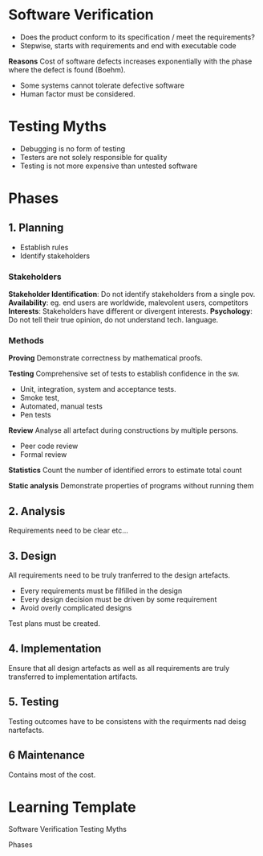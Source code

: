 
# Software Verification 
- Does the product conform to its specification / meet the requirements?
- Stepwise, starts with requirements and end with executable code

**Reasons**
Cost of software defects increases exponentially with the phase where the defect is found (Boehm). 

- Some systems cannot tolerate defective software
- Human factor must be considered. 

# Testing Myths 
- Debugging is no form of testing 
- Testers are not solely responsible for quality
- Testing is not more expensive than untested software

# Phases 
## 1. Planning
- Establish rules 
- Identify stakeholders

### Stakeholders
**Stakeholder Identification**: Do not identify stakeholders from a single pov.
**Availability**: eg. end users are worldwide, malevolent users, competitors
**Interests**: Stakeholders have different or divergent interests. 
**Psychology**: Do not tell their true opinion, do not understand tech. language. 

### Methods 

**Proving** 
Demonstrate correctness by mathematical proofs. 

**Testing**
Comprehensive set of tests to establish confidence in the sw. 
- Unit, integration, system and acceptance tests. 
- Smoke test,
- Automated, manual tests
- Pen tests

**Review**
Analyse all artefact during constructions by multiple persons.
- Peer code review 
- Formal review

**Statistics**
Count the number of identified errors to estimate total count

**Static analysis**
Demonstrate properties of programs without running them 

## 2. Analysis 
Requirements need to be clear etc... 

## 3. Design  
All requirements need to be truly tranferred to the design artefacts. 
- Every requirements must be filfilled in the design 
- Every design decision must be driven by some requirement
- Avoid overly complicated designs 

Test plans must be created. 

## 4. Implementation 
Ensure that all design artefacts as well as all requirements are truly transferred to implementation artifacts. 

## 5. Testing 
Testing outcomes have to be consistens with the requirments nad deisg nartefacts. 

## 6 Maintenance 
Contains most of the cost. 


# Learning Template
Software Verification 
Testing Myths 

Phases
